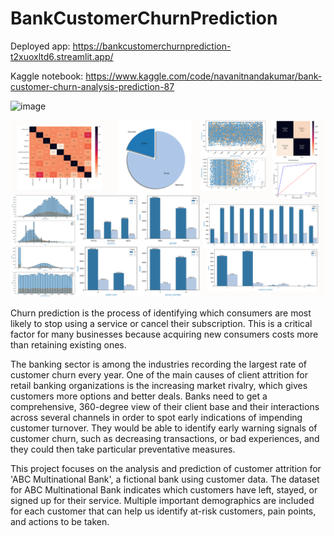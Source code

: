# BankCustomerChurnPrediction

Deployed app: https://bankcustomerchurnprediction-t2xuoxltd6.streamlit.app/

Kaggle notebook: https://www.kaggle.com/code/navanitnandakumar/bank-customer-churn-analysis-prediction-87

![image](https://github.com/navanitnandakumar/BankCustomerChurnPrediction/assets/56127564/00387d03-8065-4e7d-887a-fb374f935f9a)

![all_charts](all_charts.png)

Churn prediction is the process of identifying which consumers are most likely to stop using a service or cancel their subscription. This is a critical
factor for many businesses because acquiring new consumers costs more than retaining existing ones.

The banking sector is among the industries recording the largest rate of customer churn every year. One of the main causes of client attrition for retail banking organizations is the increasing market rivalry, which gives customers more options and better deals. Banks need to get a comprehensive,
360-degree view of their client base and their interactions across several channels in order to spot early indications of impending customer turnover. They would be able to identify early warning signals of customer churn, such as decreasing transactions, or bad experiences, and they could then take particular preventative measures.

This project focuses on the analysis and prediction of customer attrition for 'ABC Multinational Bank', a fictional bank using customer data. The dataset for
ABC Multinational Bank indicates which customers have left, stayed, or signed up for their service. Multiple important demographics are included for each customer that can help us identify at-risk customers, pain points, and actions to be taken.
